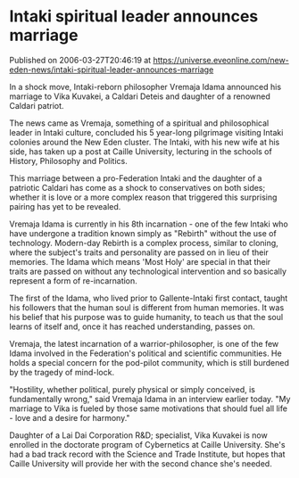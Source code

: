 # Intaki spiritual leader announces marriage
Published on 2006-03-27T20:46:19 at https://universe.eveonline.com/new-eden-news/intaki-spiritual-leader-announces-marriage

In a shock move, Intaki-reborn philosopher Vremaja Idama announced his marriage to Vika Kuvakei, a Caldari Deteis and daughter of a renowned Caldari patriot. 

The news came as Vremaja, something of a spiritual and philosophical leader in Intaki culture, concluded his 5 year-long pilgrimage visiting Intaki colonies around the New Eden cluster. The Intaki, with his new wife at his side, has taken up a post at Caille University, lecturing in the schools of History, Philosophy and Politics. 

This marriage between a pro-Federation Intaki and the daughter of a patriotic Caldari has come as a shock to conservatives on both sides; whether it is love or a more complex reason that triggered this surprising pairing has yet to be revealed. 

Vremaja Idama is currently in his 8th incarnation - one of the few Intaki who have undergone a tradition known simply as "Rebirth" without the use of technology. Modern-day Rebirth is a complex process, similar to cloning, where the subject's traits and personality are passed on in lieu of their memories. The Idama which means 'Most Holy' are special in that their traits are passed on without any technological intervention and so basically represent a form of re-incarnation. 

The first of the Idama, who lived prior to Gallente-Intaki first contact, taught his followers that the human soul is different from human memories. It was his belief that his purpose was to guide humanity, to teach us that the soul learns of itself and, once it has reached understanding, passes on. 

Vremaja, the latest incarnation of a warrior-philosopher, is one of the few Idama involved in the Federation's political and scientific communities. He holds a special concern for the pod-pilot community, which is still burdened by the tragedy of mind-lock. 

"Hostility, whether political, purely physical or simply conceived, is fundamentally wrong," said Vremaja Idama in an interview earlier today. "My marriage to Vika is fueled by those same motivations that should fuel all life - love and a desire for harmony." 

Daughter of a Lai Dai Corporation R&D; specialist, Vika Kuvakei is now enrolled in the doctorate program of Cybernetics at Caille University. She's had a bad track record with the Science and Trade Institute, but hopes that Caille University will provide her with the second chance she's needed.
